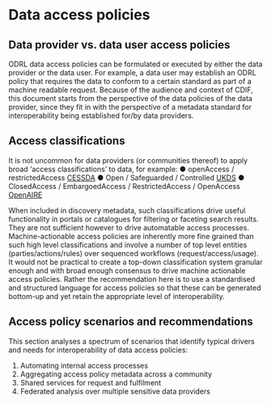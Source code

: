 # Data access policies

## Data provider vs. data user access policies
ODRL data access policies can be formulated or executed by either the data provider or the data user. For
example, a data user may establish an ODRL policy that requires the data to conform to a certain standard as
part of a machine readable request. Because of the audience and context of CDIF, this document starts from
the perspective of the data policies of the data provider, since they fit in with the perspective of a metadata
standard for interoperability being established for/by data providers.

## Access classifications
It is not uncommon for data providers (or communities thereof) to apply broad ‘access classifications’ to
data, for example:
● openAccess / restrictedAccess [CESSDA](https://www.cessda.eu/)
● Open / Safeguarded / Controlled [UKDS](https://ukdataservice.ac.uk/)
● ClosedAccess / EmbargoedAccess / RestrictedAccess / OpenAccess [OpenAIRE](https://www.openaire.eu/)

When included in discovery metadata, such classifications drive useful functionality in portals or catalogues for filtering or faceting search results. They are not sufficient however to drive automatable access processes. Machine-actionable access policies are inherently more fine grained than such high level classifications and involve a number of top level entities (parties/actions/rules) over sequenced workflows (request/access/usage). It would not be practical to create a top-down classification system granular enough and with broad enough consensus to drive machine actionable access policies. Rather the recommendation here is to use a standardised and structured language for access policies so that these can be generated bottom-up and yet retain the appropriate level of interoperability.

## Access policy scenarios and recommendations
This section analyses a spectrum of scenarios that identify typical drivers and needs for interoperability of
data access policies:
1. Automating internal access processes
2. Aggregating access policy metadata across a community
3. Shared services for request and fulfilment
4. Federated analysis over multiple sensitive data providers